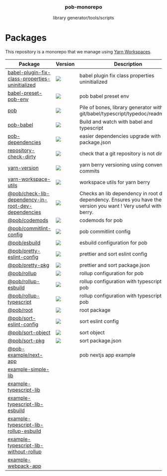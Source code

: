 <h3 align="center">
  pob-monorepo
</h3>

<p align="center">
  library generator/tools/scripts
</p>

<h1>Packages</h1>

This repository is a monorepo that we manage using [Yarn Workspaces](https://yarnpkg.com/features/workspaces).

| Package                                                                                                     | Version                                                                                                                                                                                                      | Description                                                                                                           |
| ----------------------------------------------------------------------------------------------------------- | ------------------------------------------------------------------------------------------------------------------------------------------------------------------------------------------------------------ | --------------------------------------------------------------------------------------------------------------------- |
| [babel-plugin-fix-class-properties-uninitialized](packages/babel-plugin-fix-class-properties-uninitialized) | <a href="https://npmjs.org/package/babel-plugin-fix-class-properties-uninitialized"><img src="https://img.shields.io/npm/v/babel-plugin-fix-class-properties-uninitialized.svg?style=flat-square"></a>       | babel plugin fix class properties uninitialized                                                                       |
| [babel-preset-pob-env](packages/babel-preset-pob-env)                                                       | <a href="https://npmjs.org/package/babel-preset-pob-env"><img src="https://img.shields.io/npm/v/babel-preset-pob-env.svg?style=flat-square"></a>                                                             | pob babel preset env                                                                                                  |
| [pob](packages/pob)                                                                                         | <a href="https://npmjs.org/package/pob"><img src="https://img.shields.io/npm/v/pob.svg?style=flat-square"></a>                                                                                               | Pile of bones, library generator with git/babel/typescript/typedoc/readme/jest                                        |
| [pob-babel](packages/pob-babel)                                                                             | <a href="https://npmjs.org/package/pob-babel"><img src="https://img.shields.io/npm/v/pob-babel.svg?style=flat-square"></a>                                                                                   | Build and watch with babel and typescript                                                                             |
| [pob-dependencies](packages/pob-dependencies)                                                               | <a href="https://npmjs.org/package/pob-dependencies"><img src="https://img.shields.io/npm/v/pob-dependencies.svg?style=flat-square"></a>                                                                     | easier dependencies upgrade with a real package.json                                                                  |
| [repository-check-dirty](packages/repository-check-dirty)                                                   | <a href="https://npmjs.org/package/repository-check-dirty"><img src="https://img.shields.io/npm/v/repository-check-dirty.svg?style=flat-square"></a>                                                         | check that a git repository is not dirty                                                                              |
| [yarn-version](packages/yarn-version)                                                                       | <a href="https://npmjs.org/package/yarn-version"><img src="https://img.shields.io/npm/v/yarn-version.svg?style=flat-square"></a>                                                                             | yarn berry versioning using conventional commits                                                                      |
| [yarn-workspace-utils](packages/yarn-workspace-utils)                                                       | <a href="https://npmjs.org/package/yarn-workspace-utils"><img src="https://img.shields.io/npm/v/yarn-workspace-utils.svg?style=flat-square"></a>                                                             | workspace utils for yarn berry                                                                                        |
| [@pob/check-lib-dependency-in-root-dev-dependencies](@pob/check-lib-dependency-in-root-dev-dependencies)    | <a href="https://npmjs.org/package/@pob/check-lib-dependency-in-root-dev-dependencies"><img src="https://img.shields.io/npm/v/@pob/check-lib-dependency-in-root-dev-dependencies.svg?style=flat-square"></a> | Checks an lib dependency in root dev dependency. Ensures you have the version you want ! Very useful with yarn berry. |
| [@pob/codemods](@pob/codemods)                                                                              | <a href="https://npmjs.org/package/@pob/codemods"><img src="https://img.shields.io/npm/v/@pob/codemods.svg?style=flat-square"></a>                                                                           | codemods for pob                                                                                                      |
| [@pob/commitlint-config](@pob/commitlint-config)                                                            | <a href="https://npmjs.org/package/@pob/commitlint-config"><img src="https://img.shields.io/npm/v/@pob/commitlint-config.svg?style=flat-square"></a>                                                         | pob commitlint config                                                                                                 |
| [@pob/esbuild](@pob/esbuild)                                                                                | <a href="https://npmjs.org/package/@pob/esbuild"><img src="https://img.shields.io/npm/v/@pob/esbuild.svg?style=flat-square"></a>                                                                             | esbuild configuration for pob                                                                                         |
| [@pob/pretty-eslint-config](@pob/pretty-eslint-config)                                                      | <a href="https://npmjs.org/package/@pob/pretty-eslint-config"><img src="https://img.shields.io/npm/v/@pob/pretty-eslint-config.svg?style=flat-square"></a>                                                   | prettier and sort eslint config                                                                                       |
| [@pob/pretty-pkg](@pob/pretty-pkg)                                                                          | <a href="https://npmjs.org/package/@pob/pretty-pkg"><img src="https://img.shields.io/npm/v/@pob/pretty-pkg.svg?style=flat-square"></a>                                                                       | prettier and sort package.json                                                                                        |
| [@pob/rollup](@pob/rollup)                                                                                  | <a href="https://npmjs.org/package/@pob/rollup"><img src="https://img.shields.io/npm/v/@pob/rollup.svg?style=flat-square"></a>                                                                               | rollup configuration for pob                                                                                          |
| [@pob/rollup-esbuild](@pob/rollup-esbuild)                                                                  | <a href="https://npmjs.org/package/@pob/rollup-esbuild"><img src="https://img.shields.io/npm/v/@pob/rollup-esbuild.svg?style=flat-square"></a>                                                               | rollup configuration with typescript for pob                                                                          |
| [@pob/rollup-typescript](@pob/rollup-typescript)                                                            | <a href="https://npmjs.org/package/@pob/rollup-typescript"><img src="https://img.shields.io/npm/v/@pob/rollup-typescript.svg?style=flat-square"></a>                                                         | rollup configuration with typescript for pob                                                                          |
| [@pob/root](@pob/root)                                                                                      | <a href="https://npmjs.org/package/@pob/root"><img src="https://img.shields.io/npm/v/@pob/root.svg?style=flat-square"></a>                                                                                   | root package                                                                                                          |
| [@pob/sort-eslint-config](@pob/sort-eslint-config)                                                          | <a href="https://npmjs.org/package/@pob/sort-eslint-config"><img src="https://img.shields.io/npm/v/@pob/sort-eslint-config.svg?style=flat-square"></a>                                                       | sort eslint config                                                                                                    |
| [@pob/sort-object](@pob/sort-object)                                                                        | <a href="https://npmjs.org/package/@pob/sort-object"><img src="https://img.shields.io/npm/v/@pob/sort-object.svg?style=flat-square"></a>                                                                     | sort object                                                                                                           |
| [@pob/sort-pkg](@pob/sort-pkg)                                                                              | <a href="https://npmjs.org/package/@pob/sort-pkg"><img src="https://img.shields.io/npm/v/@pob/sort-pkg.svg?style=flat-square"></a>                                                                           | sort package.json                                                                                                     |
| [@pob-example/next-app](pob-examples/next-app)                                                              |                                                                                                                                                                                                              | pob nextjs app example                                                                                                |
| [example-simple-lib](pob-examples/simple-lib)                                                               |                                                                                                                                                                                                              |
| [example-typescript-lib](pob-examples/typescript-lib)                                                       |                                                                                                                                                                                                              |
| [example-typescript-lib-esbuild](pob-examples/typescript-lib-esbuild)                                       |                                                                                                                                                                                                              |
| [example-typescript-lib-rollup-esbuild](pob-examples/typescript-lib-rollup-esbuild)                         |                                                                                                                                                                                                              |
| [example-typescript-lib-without-rollup](pob-examples/typescript-lib-without-rollup)                         |                                                                                                                                                                                                              |
| [example-webpack-app](pob-examples/webpack-app)                                                             |                                                                                                                                                                                                              |
